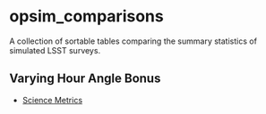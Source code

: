 # opsim_comparisons

A collection of sortable tables comparing the summary statistics of simulated LSST surveys.

## Varying Hour Angle Bonus

 - [Science Metrics](https://oboberg.github.io/opsim_comparisons/hour_anlgle_bonus/science_metrics/index.html)
